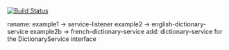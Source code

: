 [![Build Status](https://buildhive.cloudbees.com/job/danielpacak/job/apache-felix-tutorial/badge/icon)](https://buildhive.cloudbees.com/job/danielpacak/job/apache-felix-tutorial/)

raname:
example1 -> service-listener
example2 -> english-dictionary-service
example2b -> french-dictionary-service
add:
dictionary-service for the DictionaryService interface
